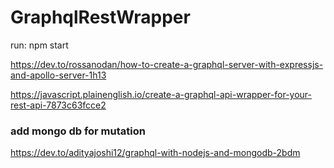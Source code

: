 # GraphqlRestWrapper

run: npm start


https://dev.to/rossanodan/how-to-create-a-graphql-server-with-expressjs-and-apollo-server-1h13

https://javascript.plainenglish.io/create-a-graphql-api-wrapper-for-your-rest-api-7873c63fcce2


### add mongo db for mutation 



https://dev.to/adityajoshi12/graphql-with-nodejs-and-mongodb-2bdm